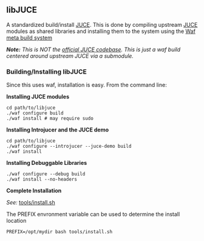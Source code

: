 ## libJUCE

A standardized build/install [JUCE](http://www.juce.com). This is done by compiling upstream [JUCE](http://www.juce.com)
modules as shared libraries and installing them to the system using the
[Waf meta build system](https://waf.io)

_**Note:** This is NOT the [official JUCE codebase](https://github.com/julianstorer/JUCE.git). This is just a waf build
centered around upstream JUCE via a submodule._

### Building/Installing libJUCE
Since this uses waf, installation is easy. From the command line:

__Installing JUCE modules__
```
cd path/to/libjuce
./waf configure build
./waf install # may require sudo
```

__Installing Introjucer and the JUCE demo__
```
cd path/to/libjuce
./waf configure --introjucer --juce-demo build
./waf install
```

__Installing Debuggable Libraries__
```
./waf configure --debug build
./waf install --no-headers
```

__Complete Installation__

_See:_ [tools/install.sh](tools/install.sh)

The PREFIX envronment variable can be used to determine the install location

```
PREFIX=/opt/mydir bash tools/install.sh
```
